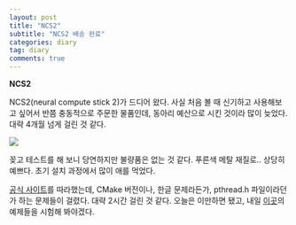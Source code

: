 ```yaml
---
layout: post
title: "NCS2"
subtitle: "NCS2 배송 완료"
categories: diary
tag: diary
comments: true
---
```


**NCS2**

NCS2(neural compute stick 2)가 드디어 왔다. 사실 처음 볼 때 신기하고 사용해보고 싶어서 반쯤 충동적으로 주문한 물품인데, 동아리 예산으로 시킨 것이라 많이 늦었다. 대략 4개월 넘게 걸린 것 같다.

![](https://imgur.com/nq9yhtd.png)

꽂고 테스트를 해 보니 당연하지만 불량품은 없는 것 같다. 푸른색 메탈 재질로.. 상당히 예쁘다. 초기 설치 과정에서 많이 애를 먹었다.

[공식 사이트](https://software.intel.com/en-us/articles/get-started-with-neural-compute-stick)를 따라했는데, CMake 버전이나, 한글 문제라든가, pthread.h 파일이라던가 하는 문제들이 걸렸다. 대략 2시간 걸린 것 같다. 오늘은 이만하면 됐고, 내일 [이곳](http://www.github.com/movidius/ncappzoo)의 예제들을 시험해 봐야겠다.